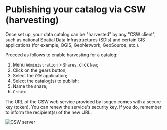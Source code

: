 # Publishing your catalog via CSW (harvesting)

Once set up, your data catalog can be "harvested" by any "CSW client", such as national Spatial Data Infrastructures (SDIs) and certain GIS applications (for example, QGIS, GeoNetwork, GeoSource, etc.).

Proceed as follows to enable harvesting for a catalog:

1.	Menu `Administration`  > `Shares`, click `New`;
2.	Click on the gears button;
3.	Select the `CSW` application;
4.	Select the catalog(s) to publish;
5.	Name the share;
6.	`Create`.

The URL of the CSW web service provided by Isogeo comes with a secure key (token). You can renew the service&apos;s security key. If you do, remember to inform the recipient(s) of the new URL.

![CSW server](/images/adm_shares_CSW_edit.png "Publishing catalogs using the CSW protocol")
